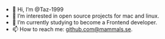 - 👋 Hi, I’m @Taz-1999
- 👀 I’m interested in open source projects for mac and linux.
- 🌱 I’m currently studying to become a Frontend developer.
- 📫 How to reach me: github.com@mammals.se.

<!---
Taz-1999/Taz-1999 is a ✨ special ✨ repository because its `README.md` (this file) appears on your GitHub profile.
You can click the Preview link to take a look at your changes.
--->
